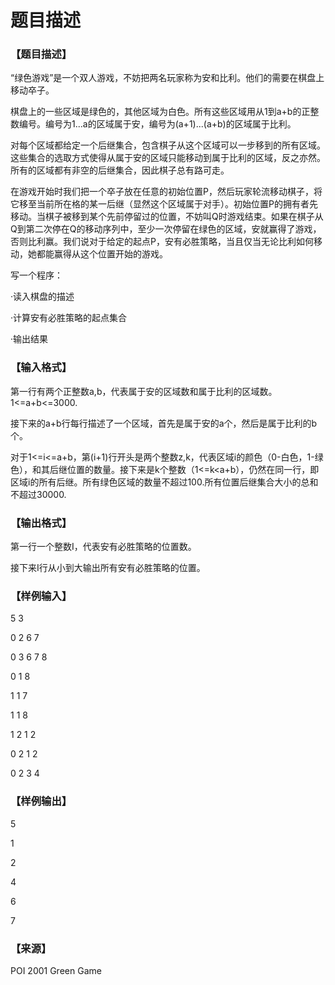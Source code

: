 # 题目描述


<h3>
【题目描述】
</h3>
<p>
“绿色游戏”是一个双人游戏，不妨把两名玩家称为安和比利。他们的需要在棋盘上移动卒子。
</p>
<p>
棋盘上的一些区域是绿色的，其他区域为白色。所有这些区域用从1到a+b的正整数编号。编号为1...a的区域属于安，编号为(a+1)...(a+b)的区域属于比利。
</p>
<p>
对每个区域都给定一个后继集合，包含棋子从这个区域可以一步移到的所有区域。这些集合的选取方式使得从属于安的区域只能移动到属于比利的区域，反之亦然。所有的区域都有非空的后继集合，因此棋子总有路可走。
</p>
<p>
在游戏开始时我们把一个卒子放在任意的初始位置P，然后玩家轮流移动棋子，将它移至当前所在格的某一后继（显然这个区域属于对手）。初始位置P的拥有者先移动。当棋子被移到某个先前停留过的位置，不妨叫Q时游戏结束。如果在棋子从Q到第二次停在Q的移动序列中，至少一次停留在绿色的区域，安就赢得了游戏，否则比利赢。我们说对于给定的起点P，安有必胜策略，当且仅当无论比利如何移动，她都能赢得从这个位置开始的游戏。
</p>
<p>
写一个程序：
</p>
<p>
·读入棋盘的描述
</p>
<p>
·计算安有必胜策略的起点集合
</p>
<p>
·输出结果
</p>
<h3>
【输入格式】
</h3>
<p>
第一行有两个正整数a,b，代表属于安的区域数和属于比利的区域数。1&lt;=a+b&lt;=3000.
</p>
<p>
接下来的a+b行每行描述了一个区域，首先是属于安的a个，然后是属于比利的b个。
</p>
<p>
对于1&lt;=i&lt;=a+b，第(i+1)行开头是两个整数z,k，代表区域i的颜色（0-白色，1-绿色），和其后继位置的数量。接下来是k个整数（1&lt;=k&lt;a+b），仍然在同一行，即区域i的所有后继。所有绿色区域的数量不超过100.所有位置后继集合大小的总和不超过30000.
</p>
<h3>
【输出格式】
</h3>
<p>
第一行一个整数I，代表安有必胜策略的位置数。
</p>
<p>
接下来I行从小到大输出所有安有必胜策略的位置。
</p>
<h3>
【样例输入】
</h3>
<p>
5 3
</p>
<p>
0 2 6 7
</p>
<p>
0 3 6 7 8
</p>
<p>
0 1 8
</p>
<p>
1 1 7
</p>
<p>
1 1 8
</p>
<p>
1 2 1 2
</p>
<p>
0 2 1 2
</p>
<p>
0 2 3 4
</p>
<h3>
【样例输出】
</h3>
<p>
5
</p>
<p>
1
</p>
<p>
2
</p>
<p>
4
</p>
<p>
6
</p>
<p>
7
</p>
<h3>
【来源】
</h3>
<p>
POI 2001 Green Game
</p>
